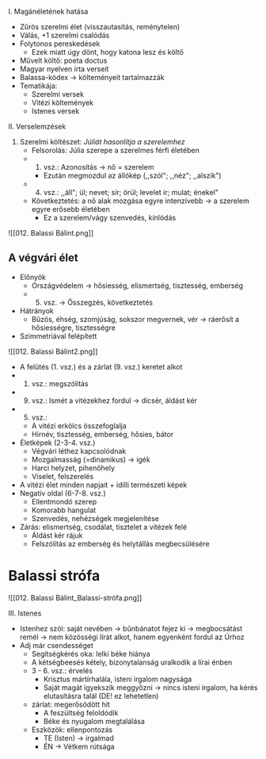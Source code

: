I. Magánéletének hatása 
- Zűrös szerelmi élet (visszautasítás, reménytelen)
- Válás, +1 szerelmi csalódás
- Folytonos pereskedések
	- Ezek miatt úgy dönt, hogy katona lesz és költő
- Művelt költő: poeta doctus
- Magyar nyelven írta verseit
- Balassa-kódex -> költeményeit tartalmazzák
- Tematikája:
	- Szerelmi versek
	- Vitézi költemények
	- Istenes versek

II. Verselemzések
1. Szerelmi költészet: *Júliát hasonlítja a szerelemhez*
	- Felsorolás: Júlia szerepe a szerelmes férfi életében
	- 1. vsz.: Azonosítás -> nő = szerelem
		- Ezután megmozdul az állókép (,,szól"; ,,néz"; ,,alszik")
	- 4. vsz.: ,,áll"; ül; nevet; sír; örül; levelet ír; mulat; énekel"
	- Következtetés: a nő alak mozgása egyre intenzívebb -> a szerelem egyre erősebb életében
		- Ez a szerelem/vágy szenvedés, kínlódás

![[012. Balassi Bálint.png]]

## A végvári élet

- Előnyök
	- Országvédelem -> hősiesség, elismertség, tisztesség, emberség
	- 5. vsz. -> Összegzés, következtetés
- Hátrányok
	- Bűzös, éhség, szomjúság, sokszor megvernek, vér -> ráerősít a hősiességre, tisztességre
- Szimmetriával felépített

![[012. Balassi Bálint2.png]]

- A felütés (1. vsz.) és a zárlat (9. vsz.) keretet alkot
- 1. vsz.: megszólítás
- 9. vsz.: Ismét a vitézekhez fordul -> dicsér, áldást kér
- 5. vsz.: 
	- A vitézi erkölcs összefoglalja
	- Hírnév, tisztesség, emberség, hősies, bátor
- Életképek (2-3-4. vsz.)
	- Végvári léthez kapcsolódnak
	- Mozgalmasság (=dinamikus) -> igék
	- Harci helyzet, pihenőhely
	- Viselet, felszerelés
- A vitézi élet minden napjait + idilli természeti képek
- Negatív oldal (6-7-8. vsz.)
	- Ellentmondó szerep
	- Komorabb hangulat
	- Szenvedés, nehézségek megjelenítése
- Zárás: elismertség, csodálat, tisztelet a vitézek felé
	- Áldást kér rájuk
	- Felszólítás az emberség és helytállás megbecsülésére

# Balassi strófa

![[012. Balassi Bálint_Balassi-strófa.png]]

III. Istenes
- Istenhez szól: saját nevében -> bűnbánatot fejez ki -> megbocsátást remél -> nem közösségi lírát alkot, hanem egyenként fordul az Úrhoz
- Adj már csendességet
	- Segítségkérés oka: lelki béke hiánya
	- A kétségbeesés kétely, bizonytalanság uralkodik a lírai énben
	- 3 - 6. vsz.: érvelés
		- Krisztus mártírhalála, isteni irgalom nagysága
		- Saját magát igyekszik meggyőzni -> nincs isteni irgalom, ha kérés elutasításra talál (DE! ez lehetetlen)
	- zárlat: megerősödött hit
		- A feszültség feloldódik
		- Béke és nyugalom megtalálása
	- Eszközök: ellenpontozás
		- TE (Isten) -> irgalmad
		- ÉN -> Vétkem rútsága